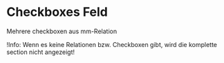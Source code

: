 # Checkboxes Feld

Mehrere checkboxen aus mm-Relation

!Info: Wenn es keine Relationen bzw. Checkboxen gibt, wird die komplette section nicht angezeigt!
